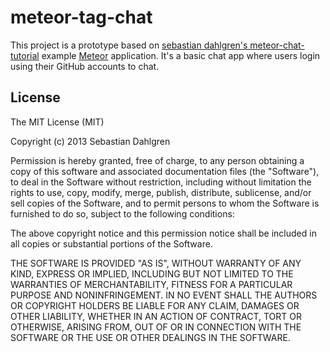 meteor-tag-chat
===============

This project is a prototype based on [sebastian dahlgren's meteor-chat-tutorial](http://sebastiandahlgren.se/2013/07/17/tutorial-writing-your-first-metor-application/) example [Meteor](http://www.meteor.com) application. It's a basic chat app where users login using their GitHub accounts to chat.

License
-------

The MIT License (MIT)

Copyright (c) 2013 Sebastian Dahlgren

Permission is hereby granted, free of charge, to any person obtaining a copy of
this software and associated documentation files (the "Software"), to deal in
the Software without restriction, including without limitation the rights to
use, copy, modify, merge, publish, distribute, sublicense, and/or sell copies of
the Software, and to permit persons to whom the Software is furnished to do so,
subject to the following conditions:

The above copyright notice and this permission notice shall be included in all
copies or substantial portions of the Software.

THE SOFTWARE IS PROVIDED "AS IS", WITHOUT WARRANTY OF ANY KIND, EXPRESS OR
IMPLIED, INCLUDING BUT NOT LIMITED TO THE WARRANTIES OF MERCHANTABILITY, FITNESS
FOR A PARTICULAR PURPOSE AND NONINFRINGEMENT. IN NO EVENT SHALL THE AUTHORS OR
COPYRIGHT HOLDERS BE LIABLE FOR ANY CLAIM, DAMAGES OR OTHER LIABILITY, WHETHER
IN AN ACTION OF CONTRACT, TORT OR OTHERWISE, ARISING FROM, OUT OF OR IN
CONNECTION WITH THE SOFTWARE OR THE USE OR OTHER DEALINGS IN THE SOFTWARE.
